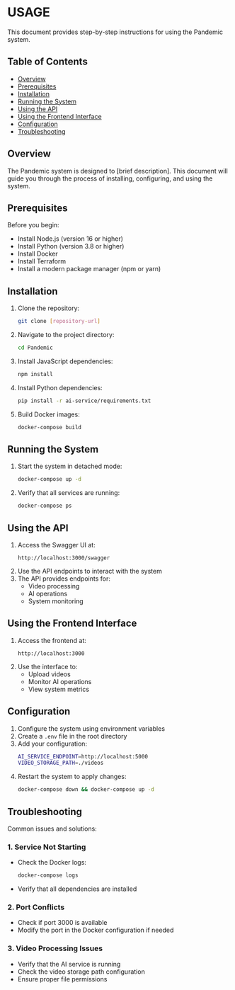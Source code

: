 # USAGE

This document provides step-by-step instructions for using the Pandemic system.

## Table of Contents
- [Overview](#overview)
- [Prerequisites](#prerequisites)
- [Installation](#installation)
- [Running the System](#running-the-system)
- [Using the API](#using-the-api)
- [Using the Frontend Interface](#using-the-frontend-interface)
- [Configuration](#configuration)
- [Troubleshooting](#troubleshooting)

## Overview
The Pandemic system is designed to [brief description]. This document will guide you through the process of installing, configuring, and using the system.

## Prerequisites
Before you begin:
- Install Node.js (version 16 or higher)
- Install Python (version 3.8 or higher)
- Install Docker
- Install Terraform
- Install a modern package manager (npm or yarn)

## Installation
1. Clone the repository:
   ```bash
   git clone [repository-url]
   ```
2. Navigate to the project directory:
   ```bash
   cd Pandemic
   ```
3. Install JavaScript dependencies:
   ```bash
   npm install
   ```
4. Install Python dependencies:
   ```bash
   pip install -r ai-service/requirements.txt
   ```
5. Build Docker images:
   ```bash
   docker-compose build
   ```

## Running the System
1. Start the system in detached mode:
   ```bash
   docker-compose up -d
   ```
2. Verify that all services are running:
   ```bash
   docker-compose ps
   ```

## Using the API
1. Access the Swagger UI at:
   ```
   http://localhost:3000/swagger
   ```
2. Use the API endpoints to interact with the system
3. The API provides endpoints for:
   - Video processing
   - AI operations
   - System monitoring

## Using the Frontend Interface
1. Access the frontend at:
   ```
   http://localhost:3000
   ```
2. Use the interface to:
   - Upload videos
   - Monitor AI operations
   - View system metrics

## Configuration
1. Configure the system using environment variables
2. Create a `.env` file in the root directory
3. Add your configuration:
   ```bash
   AI_SERVICE_ENDPOINT=http://localhost:5000
   VIDEO_STORAGE_PATH=./videos
   ```
4. Restart the system to apply changes:
   ```bash
   docker-compose down && docker-compose up -d
   ```

## Troubleshooting
Common issues and solutions:

### 1. Service Not Starting
- Check the Docker logs:
  ```bash
  docker-compose logs
  ```
- Verify that all dependencies are installed

### 2. Port Conflicts
- Check if port 3000 is available
- Modify the port in the Docker configuration if needed

### 3. Video Processing Issues
- Verify that the AI service is running
- Check the video storage path configuration
- Ensure proper file permissions
